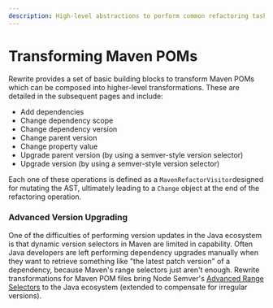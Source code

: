 ```yaml
---
description: High-level abstractions to perform common refactoring tasks on Maven POMs.
---
```


# Transforming Maven POMs

Rewrite provides a set of basic building blocks to transform Maven POMs which can be composed into higher-level transformations. These are detailed in the subsequent pages and include:

* Add dependencies
* Change dependency scope
* Change dependency version
* Change parent version
* Change property value
* Upgrade parent version \(by using a semver-style version selector\)
* Upgrade version \(by using a semver-style version selector\) 

Each one of these operations is defined as a `MavenRefactorVisitor`designed for mutating the AST, ultimately leading to a `Change` object at the end of the refactoring operation.

### Advanced Version Upgrading

One of the difficulties of performing version updates in the Java ecosystem is that dynamic version selectors in Maven are limited in capability. Often Java developers are left performing dependency upgrades manually when they want to retrieve something like "the latest patch version" of a dependency, because Maven's range selectors just aren't enough. Rewrite transformations for Maven POM files bring Node Semver's [Advanced Range Selectors](https://github.com/npm/node-semver#advanced-range-syntax) to the Java ecosystem \(extended to compensate for irregular versions\).


